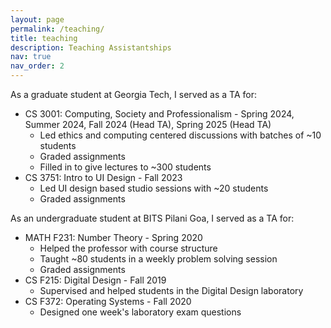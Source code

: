 ```yaml
---
layout: page
permalink: /teaching/
title: teaching
description: Teaching Assistantships
nav: true
nav_order: 2
---
```


As a graduate student at Georgia Tech, I served as a TA for:

- CS 3001: Computing, Society and Professionalism - Spring 2024, Summer 2024, Fall 2024 (Head TA), Spring 2025 (Head TA)
  - Led ethics and computing centered discussions with batches of ~10 students
  - Graded assignments
  - Filled in to give lectures to ~300 students
- CS 3751: Intro to UI Design - Fall 2023
  - Led UI design based studio sessions with ~20 students
  - Graded assignments

As an undergraduate student at BITS Pilani Goa, I served as a TA for:

- MATH F231: Number Theory - Spring 2020
  - Helped the professor with course structure
  - Taught ~80 students in a weekly problem solving session
  - Graded assignments
- CS F215: Digital Design - Fall 2019
  - Supervised and helped students in the Digital Design laboratory
- CS F372: Operating Systems - Fall 2020
  - Designed one week's laboratory exam questions
